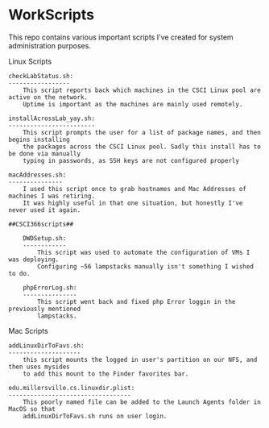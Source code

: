 # WorkScripts
This repo contains various important scripts I've created for system administration purposes.

Linux Scripts

	checkLabStatus.sh:
	-----------------
		This script reports back which machines in the CSCI Linux pool are active on the network. 
		Uptime is important as the machines are mainly used remotely.

	installAcrossLab_yay.sh:
	------------------------
		This script prompts the user for a list of package names, and then begins installing 
		the packages across the CSCI Linux pool. Sadly this install has to be done via manually 
		typing in passwords, as SSH keys are not configured properly

	macAddresses.sh:
	---------------
		I used this script once to grab hostnames and Mac Addresses of machines I was retiring. 
		It was highly useful in that one situation, but honestly I've never used it again.

	##CSCI366scripts##

		DWDSetup.sh:
		------------
			This script was used to automate the configuration of VMs I was deploying. 
			Configuring ~56 lampstacks manually isn't something I wished to do.

		phpErrorLog.sh:
		---------------
			This script went back and fixed php Error loggin in the previously mentioned 
			lampstacks.

Mac Scripts
	
	addLinuxDirToFavs.sh:
	--------------------
		this script mounts the logged in user's partition on our NFS, and then uses mysides 
		to add this mount to the Finder favorites bar.

	edu.millersville.cs.linuxdir.plist:
	----------------------------------
		This poorly named file can be added to the Launch Agents folder in MacOS so that 
		addLinuxDirToFavs.sh runs on user login.
